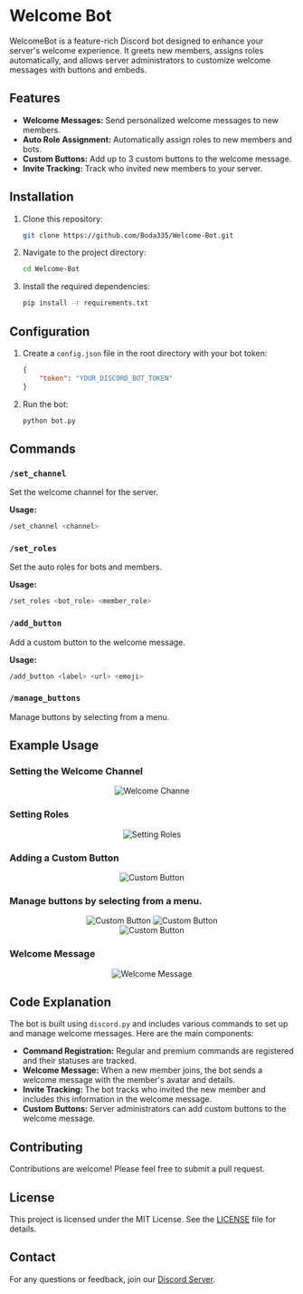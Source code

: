 
# Welcome Bot

WelcomeBot is a feature-rich Discord bot designed to enhance your server's welcome experience. It greets new members, assigns roles automatically, and allows server administrators to customize welcome messages with buttons and embeds.

## Features

- **Welcome Messages:** Send personalized welcome messages to new members.
- **Auto Role Assignment:** Automatically assign roles to new members and bots.
- **Custom Buttons:** Add up to 3 custom buttons to the welcome message.
- **Invite Tracking:** Track who invited new members to your server.

## Installation

1. Clone this repository:
    ```sh
    git clone https://github.com/Boda335/Welcome-Bot.git
    ```
2. Navigate to the project directory:
    ```sh
    cd Welcome-Bot
    ```
3. Install the required dependencies:
    ```sh
    pip install -r requirements.txt
    ```

## Configuration

1. Create a `config.json` file in the root directory with your bot token:
    ```json
    {
        "token": "YOUR_DISCORD_BOT_TOKEN"
    }
    ```
2. Run the bot:
    ```sh
    python bot.py
    ```

## Commands

### `/set_channel`

Set the welcome channel for the server.

**Usage:**
```sh
/set_channel <channel>
```

### `/set_roles`

Set the auto roles for bots and members.

**Usage:**
```sh
/set_roles <bot_role> <member_role>
```

### `/add_button`

Add a custom button to the welcome message.

**Usage:**
```sh
/add_button <label> <url> <emoji>
```

### `/manage_buttons`

Manage buttons by selecting from a menu.

## Example Usage

### Setting the Welcome Channel

<div style="text-align: center;">
  <img src="https://b.top4top.io/p_3144fdezp1.png" alt="Welcome Channe" >
</div>

### Setting Roles

<div style="text-align: center;">
  <img src="https://d.top4top.io/p_3144kwu381.png" alt="Setting Roles" >
</div>

### Adding a Custom Button

<div style="text-align: center;">
  <img src="https://f.top4top.io/p_3144dfmaf1.png" alt="Custom Button" >
</div>

### Manage buttons by selecting from a menu.

<div style="text-align: center;">
<img src="https://c.top4top.io/p_3144u8xvr1.png" alt="Custom Button" >
<img src="https://f.top4top.io/p_3144qnexa1.png" alt="Custom Button" >
</div>
<div style="text-align: center;">
<img src="https://i.top4top.io/p_3144rgl981.png" alt="Custom Button" >
</div>

### Welcome Message

<div style="text-align: center;">
  <img src="https://j.top4top.io/p_3144hsumz1.png" alt="Welcome Message" >
</div>

## Code Explanation

The bot is built using `discord.py` and includes various commands to set up and manage welcome messages. Here are the main components:

- **Command Registration:** Regular and premium commands are registered and their statuses are tracked.
- **Welcome Message:** When a new member joins, the bot sends a welcome message with the member's avatar and details.
- **Invite Tracking:** The bot tracks who invited the new member and includes this information in the welcome message.
- **Custom Buttons:** Server administrators can add custom buttons to the welcome message.

## Contributing

Contributions are welcome! Please feel free to submit a pull request.

## License

This project is licensed under the MIT License. See the [LICENSE](LICENSE) file for details.

## Contact

For any questions or feedback, join our [Discord Server](https://discord.gg/DzjuTABN6E).
